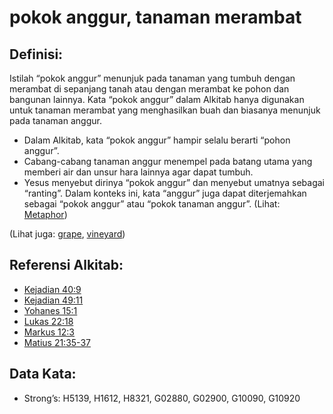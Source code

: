 # pokok anggur, tanaman merambat

## Definisi:

Istilah “pokok anggur” menunjuk pada tanaman yang tumbuh dengan merambat di sepanjang tanah atau dengan merambat ke pohon dan bangunan lainnya. Kata “pokok anggur” dalam Alkitab hanya digunakan untuk tanaman merambat yang menghasilkan buah dan biasanya menunjuk pada tanaman anggur.

* Dalam Alkitab, kata “pokok anggur” hampir selalu berarti “pohon anggur”.
* Cabang-cabang tanaman anggur menempel pada batang utama yang memberi air dan unsur hara lainnya agar dapat tumbuh.
* Yesus menyebut dirinya “pokok anggur” dan menyebut umatnya sebagai “ranting”. Dalam konteks ini, kata “anggur” juga dapat diterjemahkan sebagai “pokok anggur” atau “pokok tanaman anggur”. (Lihat: [Metaphor](rc://en/ta/man/translate/figs-metaphor))

(Lihat juga: [grape](../other/grape.md), [vineyard](../other/vineyard.md))

## Referensi Alkitab:

* [Kejadian 40:9](rc://en/tn/help/gen/40/09)
* [Kejadian 49:11](rc://en/tn/help/gen/49/11)
* [Yohanes 15:1](rc://en/tn/help/jhn/15/01)
* [Lukas 22:18](rc://en/tn/help/luk/22/18)
* [Markus 12:3](rc://en/tn/help/mrk/12/03)
* [Matius 21:35-37](rc://en/tn/help/mat/21/35)

## Data Kata:

* Strong’s: H5139, H1612, H8321, G02880, G02900, G10090, G10920
